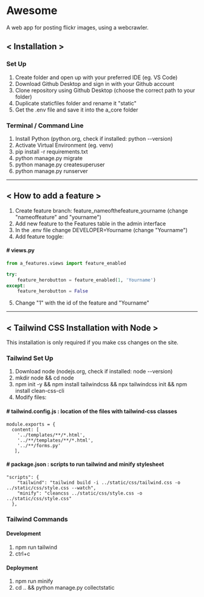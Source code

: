 # Awesome
A web app for posting flickr images, using a webcrawler.


## < Installation >

### Set Up
1. Create folder and open up with your preferred IDE (eg. VS Code)
2. Download Github Desktop and sign in with your Github account
3. Clone repository using Github Desktop (choose the correct path to your folder)
4. Duplicate staticfiles folder and rename it "static"
5. Get the .env file and save it into the a_core folder

### Terminal / Command Line
1. Install Python (python.org, check if installed: python --version)
2. Activate Virtual Environment (eg. venv)
3. pip install -r requirements.txt
4. python manage.py migrate
5. python manage.py createsuperuser
6. python manage.py runserver
  
  
---

    
## < How to add a feature >

1. Create feature branch: feature_nameofthefeature_yourname (change "nameoffeature" and "yourname")
2. Add new feature to the Features table in the admin interface
3. In the .env file change DEVELOPER=Yourname (change "Yourname") 
4. Add feature toggle: 
#### # views.py
```python
from a_features.views import feature_enabled

try: 
    feature_herobutton = feature_enabled(1, 'Yourname')
except:
    feature_herobutton = False
```
5. Change "1" with the id of the feature and "Yourname"
  
---
  
## < Tailwind CSS Installation with Node >

This installation is only required if you make css changes on the site.

### Tailwind Set Up 

1. Download node (nodejs.org, check if installed: node --version)
2. mkdir node && cd node
3. npm init -y && npm install tailwindcss && npx tailwindcss init && npm install clean-css-cli
4. Modify files:
#### # tailwind.config.js : location of the files with tailwind-css classes
```
module.exports = {
  content: [ 
    '../templates/**/*.html', 
    '../**/templates/**/*.html', 
    '../**/forms.py'
   ],
```
#### # package.json : scripts to run tailwind and minify stylesheet
```
"scripts": {
    "tailwind": "tailwind build -i ../static/css/tailwind.css -o ../static/css/style.css --watch",
    "minify": "cleancss ../static/css/style.css -o ../static/css/style.css"
  },
```

### Tailwind Commands 

#### Development
1. npm run tailwind
2. ctrl+c

#### Deployment
1. npm run minify
2. cd .. && python manage.py collectstatic
